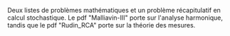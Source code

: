 Deux listes de problèmes mathématiques et un problème récapitulatif en calcul stochastique. Le pdf "Malliavin-III" porte sur l'analyse harmonique, tandis que le pdf "Rudin_RCA" porte sur la théorie des mesures. 
